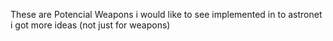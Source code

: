 These are Potencial Weapons i would like to see implemented in to astronet i got more ideas (not just for weapons)
